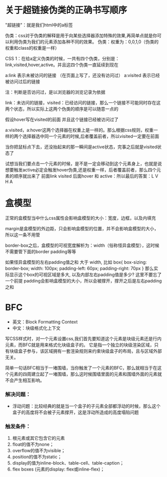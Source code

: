 # 关于超链接伪类的正确书写顺序

"超链接"：就是我们html中的a标签

伪类：css对于伪类的解释是用于向某些选择器添加特殊的效果,再简单点就是你可以利用伪类为我们的元素添加各种不同的效果。
伪类：权重为：0,0,1,0（伪类的权重和class的权重是一样）

CSS 1：在给a定义伪类的时候，一共有四个伪类，分别是：link,visited,hover,active。并且这四个伪类一直延续到现在


a:link 表示未被访问的链接 （在页面上写了，还没有访问过）
a:visited 表示已经被访问过后的链接


注：判断是否访问过，是以浏览器的浏览记录为依据

link：未访问的链接，visited：已经访问的链接，那么一个链接不可能同时存在这两个状态，所以实际上这两个伪类的顺序是可以随意一点的

假设hover写在visited的前面 并且这个链接已经被访问过了

a:visited，a:hover这两个选择器在权重上是一样的。那么根据css规则，权重一样的两个选择器选中同一个元素的时候,后者覆盖前者，所以visited一定要在前面

当你把鼠标点下去，还没抬起来的那一瞬间是active状态，完事之后就是visited状态了

试想当我们要点击一个元素的时候，是不是一定会移动到这个元素身上，也就是说想要触发active必定会触发hover伪类,还是权重一样，后者覆盖前者，那么四个元素的顺序就出来了  前面link visited   后面hover 和 active：所以最后的答案：L V H A


# 盒模型

正常的盒模型当中什么css属性会影响盒模型的大小：宽度，边框，以及内填充

margin是盒模型的外边距，只会影响盒模型的位置，并不会影响盒模型的大小，所以这一条不用管

border-box之后，盒模型的可视宽度解析为：width（俗称怪异盒模型），这时候不需要管下面的border padding等等

如果怪异盒模型的左右padding值之和 大于 width, 比如 box{ box-sizing: border-box; width: 100px; padding-left: 60px; padding-right: 70px } 那么实际显示这个box的可视区域是多大, 以及内部左右padding值是多少?
这里不要忘了一个前提  padding会影响盒模型的大小，所以会被撑开，撑开之后是左右padding之和

# BFC

- 英文：Block Formatting Context
- 中文：块级格式化上下文

写CSS样式时，对一个元素设置css,我们首先要知道这个元素是块级元素还是行内元素，而BFC就是用来格式化块级盒子的。
它是指一个独立的块级渲染区域，只有块级盒子参与，该区域拥有一套渲染规则来约束块级盒子的布局，且与区域外部无关。

简单一句话BFC相当于一堵围墙，当你触发了一个元素的BFC，那么就相当于在这个元素的四周建立起了一堵围墙，那么这时候围墙里面的元素和围墙外面的元素就不会产生相互影响。

### 解决问题：

- 浮动问题：比较经典的就是当一个盒子的子元素全部都浮动的时候，那么这个盒子的高度将不会被子元素撑开，这是浮动所造成的高度塌陷问题

### 触发条件：

1. 根元素或其它包含它的元素
2. float的值不为none；
3. overflow的值不为visible；
4. position的值不为static；
5. display的值为inline-block、table-cell、table-caption；
6. flex boxes (元素的display: flex或inline-flex)；